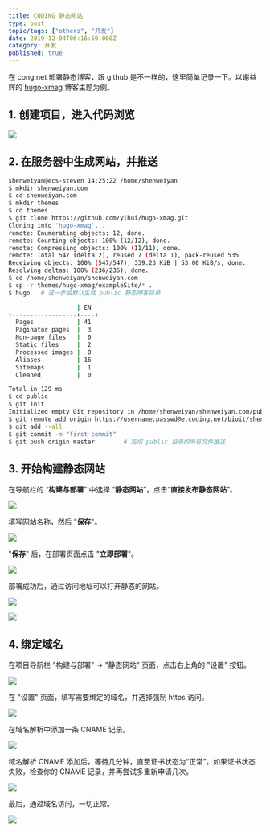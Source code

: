 ```yaml
---
title: CODING 静态网站
type: post
topic/tags: ["others", "开发"]
date: 2019-12-04T06:16:59.000Z
category: 开发
published: true
---
```


在 cong.net 部署静态博客，跟 github 是不一样的，这里简单记录一下。以谢益辉的 [hugo-xmag](https://github.com/yihui/hugo-xmag) 博客主题为例。


## 1. 创建项目，进入代码浏览
![](https://qiniu.bioinit.com/yuque/0/2019/png/126032/1575440647377-1c547ee2-4757-4339-9781-cb15263cdea6.png#align=left&display=inline&height=680&name=image.png&originHeight=680&originWidth=644&size=96913&status=done&style=none&width=644)



## 2. 在服务器中生成网站，并推送

```bash
shenweiyan@ecs-steven 14:25:22 /home/shenweiyan
$ mkdir shenweiyan.com
$ cd shenweiyan.com
$ mkdir themes
$ cd themes
$ git clone https://github.com/yihui/hugo-xmag.git
Cloning into 'hugo-xmag'...
remote: Enumerating objects: 12, done.
remote: Counting objects: 100% (12/12), done.
remote: Compressing objects: 100% (11/11), done.
remote: Total 547 (delta 2), reused 7 (delta 1), pack-reused 535
Receiving objects: 100% (547/547), 339.23 KiB | 53.00 KiB/s, done.
Resolving deltas: 100% (236/236), done.
$ cd /home/shenweiyan/shenweiyan.com
$ cp -r themes/hugo-xmag/exampleSite/* .
$ hugo   # 这一步会默认生成 public 静态博客目录

                   | EN
+------------------+----+
  Pages            | 41
  Paginator pages  |  3
  Non-page files   |  0
  Static files     |  2
  Processed images |  0
  Aliases          | 16
  Sitemaps         |  1
  Cleaned          |  0

Total in 129 ms
$ cd public
$ git init
Initialized empty Git repository in /home/shenweiyan/shenweiyan.com/public/.git/
$ git remote add origin https://username:passwd@e.coding.net/bioit/shenweiyan.com.git
$ git add --all
$ git commit -m "first commit"
$ git push origin master        # 完成 public 目录的所有文件推送
```


## 3. 开始构建静态网站

在导航栏的 “**构建与部署**” 中选择 “**静态网站**”，点击“**直接发布静态网站**”。

![](https://qiniu.bioinit.com/yuque/0/2019/png/126032/1575441226502-a901a77e-cbd1-4411-995e-4ee7797fdb5a.png#align=left&display=inline&height=680&name=image.png&originHeight=680&originWidth=1020&size=131262&status=done&style=none&width=1020)

填写网站名称，然后 "**保存**"。

![](https://qiniu.bioinit.com/yuque/0/2019/png/126032/1575441406356-59268eb4-5a9e-4730-8d3c-f47ef4e3139c.png#align=left&display=inline&height=680&name=image.png&originHeight=680&originWidth=1020&size=103511&status=done&style=none&width=1020)

"**保存**" 后，在部署页面点击 "**立即部署**"。

![](https://qiniu.bioinit.com/yuque/0/2019/png/126032/1575441668729-d77691e2-1b21-4f14-8754-6f1f5f09378d.png#align=left&display=inline&height=680&name=image.png&originHeight=680&originWidth=1020&size=113449&status=done&style=none&width=1020)

部署成功后，通过访问地址可以打开静态的网站。

![](https://qiniu.bioinit.com/yuque/0/2019/png/126032/1575441748045-41ec5429-1705-40eb-ad10-d5f3a49e4488.png#align=left&display=inline&height=680&name=image.png&originHeight=680&originWidth=1020&size=102889&status=done&style=none&width=1020)

![](https://qiniu.bioinit.com/yuque/0/2019/png/126032/1575441846673-27751544-6bdc-4baf-a7d3-bcd7ff057312.png#align=left&display=inline&height=693&name=image.png&originHeight=693&originWidth=1020&size=204624&status=done&style=none&width=1020)



## 4. 绑定域名

在项目导航栏 "构建与部署" → "静态网站" 页面，点击右上角的 "设置" 按钮。

![](https://qiniu.bioinit.com/yuque/0/2019/png/126032/1575441961453-8aea90a3-ea88-4e85-b2dc-4bbfca51f184.png#align=left&display=inline&height=693&name=image.png&originHeight=693&originWidth=1020&size=97335&status=done&style=none&width=1020)

在 "设置" 页面，填写需要绑定的域名，并选择强制 https 访问。

![](https://qiniu.bioinit.com/yuque/0/2019/png/126032/1575442149333-7b6fed1e-c879-401c-8875-d40572a52f26.png#align=left&display=inline&height=693&name=image.png&originHeight=693&originWidth=1020&size=122835&status=done&style=none&width=1020)

在域名解析中添加一条 CNAME 记录。

![](https://qiniu.bioinit.com/yuque/0/2019/png/126032/1575442326430-129f4240-1b0e-473b-b903-77f669736075.png#align=left&display=inline&height=467&name=image.png&originHeight=467&originWidth=657&size=24903&status=done&style=none&width=657)

域名解析 CNAME 添加后，等待几分钟，直至证书状态为“正常”。如果证书状态失败，检查你的 CNAME 记录，并再尝试多重新申请几次。

![](https://qiniu.bioinit.com/yuque/0/2019/png/126032/1575442466874-5e6ef929-2cc2-430c-b65c-5065208fed36.png#align=left&display=inline&height=693&name=image.png&originHeight=693&originWidth=1020&size=131532&status=done&style=none&width=1020)

最后，通过域名访问，一切正常。

![](https://qiniu.bioinit.com/yuque/0/2019/png/126032/1575442724369-205d0da3-1284-4c36-8981-95eee6f24791.png#align=left&display=inline&height=693&name=image.png&originHeight=693&originWidth=1020&size=216060&status=done&style=none&width=1020)

